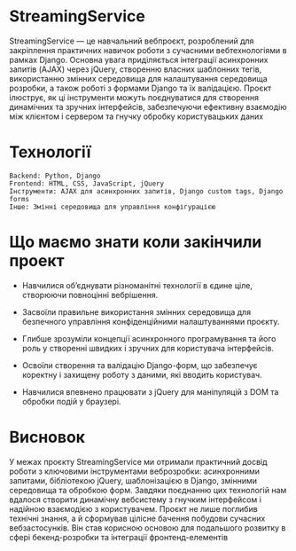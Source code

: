 # StreamingService

StreamingService — це навчальний вебпроєкт, розроблений для закріплення практичних навичок роботи з сучасними вебтехнологіями в рамках Django. Основна увага приділяється інтеграції асинхронних запитів (AJAX) через jQuery, створенню власних шаблонних тегів, використанню змінних середовища для налаштування середовища розробки, а також роботі з формами Django та їх валідацією. Проєкт ілюструє, як ці інструменти можуть поєднуватися для створення динамічних та зручних інтерфейсів, забезпечуючи ефективну взаємодію між клієнтом і сервером та гнучку обробку користувацьких даних

# Технології

```
Backend: Python, Django
Frontend: HTML, CSS, JavaScript, jQuery
Інструменти: AJAX для асинхронних запитів, Django custom tags, Django forms
Інше: Змінні середовища для управління конфігурацією
```

# Що маємо знати коли закінчили проект

- Навчилися об’єднувати різноманітні технології в єдине ціле, створюючи повноцінні вебрішення.

- Засвоїли правильне використання змінних середовища для безпечного управління конфіденційними налаштуваннями проєкту.

- Глибше зрозуміли концепції асинхронного програмування та його роль у створенні швидких і зручних для користувача інтерфейсів.

- Освоїли створення та валідацію Django-форм, що забезпечує коректну і захищену роботу з даними, які вводить користувач.

- Навчилися впевнено працювати з jQuery для маніпуляцій з DOM та обробки подій у браузері.

# Висновок

У межах проєкту StreamingService ми отримали практичний досвід роботи з ключовими інструментами веброзробки: асинхронними запитами, бібліотекою jQuery, шаблонізацією в Django, змінними середовища та обробкою форм. Завдяки поєднанню цих технологій нам вдалося створити динамічну вебсистему з гнучким інтерфейсом і надійною взаємодією з користувачем. Проєкт не лише поглибив технічні знання, а й сформував цілісне бачення побудови сучасних вебзастосунків. Він став корисною основою для подальшого розвитку в сфері бекенд-розробки та інтеграції фронтенд-елементів